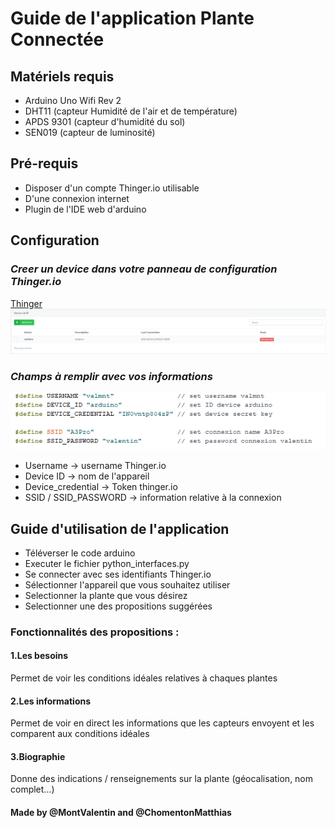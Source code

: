 ﻿# Guide de l'application Plante Connectée


## Matériels requis
* Arduino Uno Wifi Rev 2
* DHT11 (capteur Humidité de l'air et de température)
* APDS 9301 (capteur d'humidité du sol)
* SEN019 (capteur de luminosité)

## Pré-requis

* Disposer d'un compte Thinger.io utilisable
* D'une connexion internet
* Plugin de l'IDE web d'arduino

## Configuration

### *Creer un device dans votre panneau de configuration Thinger.io*

[Thinger](https://console.thinger.io/#/login)
![device_img](img/device.PNG)

### *Champs à remplir avec vos informations*

![connexion_img](img/connexion.PNG)

* Username -> username Thinger.io
* Device ID -> nom de l'appareil
* Device_credential -> Token thinger.io
* SSID / SSID_PASSWORD -> information relative à la connexion

##  Guide d'utilisation de l'application

* Téléverser le code arduino 
* Executer le fichier python_interfaces.py
* Se connecter avec ses identifiants Thinger.io
* Sélectionner l'appareil que vous souhaitez utiliser
* Selectionner la plante que vous désirez
* Selectionner une des propositions suggérées

### Fonctionnalités des propositions :

#### 1.Les besoins

Permet de voir les conditions idéales relatives à chaques plantes

#### 2.Les informations

Permet de voir en direct les informations que les capteurs envoyent et les comparent aux conditions idéales

#### 3.Biographie

Donne des indications / renseignements sur la plante (géocalisation, nom complet...)


#### Made by @MontValentin and @ChomentonMatthias